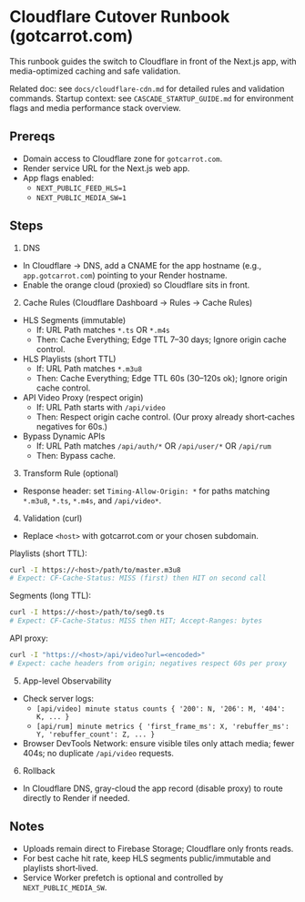 # Cloudflare Cutover Runbook (gotcarrot.com)

This runbook guides the switch to Cloudflare in front of the Next.js app, with media-optimized caching and safe validation.

Related doc: see `docs/cloudflare-cdn.md` for detailed rules and validation commands.
Startup context: see `CASCADE_STARTUP_GUIDE.md` for environment flags and media performance stack overview.

## Prereqs
- Domain access to Cloudflare zone for `gotcarrot.com`.
- Render service URL for the Next.js web app.
- App flags enabled:
  - `NEXT_PUBLIC_FEED_HLS=1`
  - `NEXT_PUBLIC_MEDIA_SW=1`

## Steps

1) DNS
- In Cloudflare → DNS, add a CNAME for the app hostname (e.g., `app.gotcarrot.com`) pointing to your Render hostname.
- Enable the orange cloud (proxied) so Cloudflare sits in front.

2) Cache Rules (Cloudflare Dashboard → Rules → Cache Rules)
- HLS Segments (immutable)
  - If: URL Path matches `*.ts` OR `*.m4s`
  - Then: Cache Everything; Edge TTL 7–30 days; Ignore origin cache control.
- HLS Playlists (short TTL)
  - If: URL Path matches `*.m3u8`
  - Then: Cache Everything; Edge TTL 60s (30–120s ok); Ignore origin cache control.
- API Video Proxy (respect origin)
  - If: URL Path starts with `/api/video`
  - Then: Respect origin cache control. (Our proxy already short‑caches negatives for 60s.)
- Bypass Dynamic APIs
  - If: URL Path matches `/api/auth/*` OR `/api/user/*` OR `/api/rum`
  - Then: Bypass cache.

3) Transform Rule (optional)
- Response header: set `Timing-Allow-Origin: *` for paths matching `*.m3u8`, `*.ts`, `*.m4s`, and `/api/video*`.

4) Validation (curl)
- Replace `<host>` with gotcarrot.com or your chosen subdomain.

Playlists (short TTL):
```bash
curl -I https://<host>/path/to/master.m3u8
# Expect: CF-Cache-Status: MISS (first) then HIT on second call
```

Segments (long TTL):
```bash
curl -I https://<host>/path/to/seg0.ts
# Expect: CF-Cache-Status: MISS then HIT; Accept-Ranges: bytes
```

API proxy:
```bash
curl -I "https://<host>/api/video?url=<encoded>"
# Expect: cache headers from origin; negatives respect 60s per proxy
```

5) App-level Observability
- Check server logs:
  - `[api/video] minute status counts { '200': N, '206': M, '404': K, ... }`
  - `[api/rum] minute metrics { 'first_frame_ms': X, 'rebuffer_ms': Y, 'rebuffer_count': Z, ... }`
- Browser DevTools Network: ensure visible tiles only attach media; fewer 404s; no duplicate `/api/video` requests.

6) Rollback
- In Cloudflare DNS, gray-cloud the app record (disable proxy) to route directly to Render if needed.

## Notes
- Uploads remain direct to Firebase Storage; Cloudflare only fronts reads.
- For best cache hit rate, keep HLS segments public/immutable and playlists short‑lived.
- Service Worker prefetch is optional and controlled by `NEXT_PUBLIC_MEDIA_SW`.
